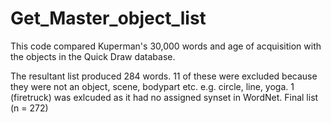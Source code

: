 # Get_Master_object_list

This code compared Kuperman's 30,000 words and age of acquisition with the objects in the Quick Draw database. 

The resultant list produced 284 words.
11 of these were excluded because they were not an object, scene, bodypart etc. e.g. circle, line, yoga.
1 (firetruck) was exlcuded as it had no assigned synset in WordNet.
Final list (n = 272)
